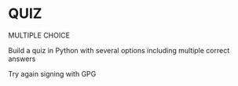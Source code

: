 # QUIZ
MULTIPLE CHOICE

Build a quiz in Python with several options including multiple correct answers

Try again signing with GPG

